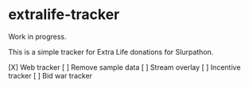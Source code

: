 # extralife-tracker

Work in progress.

This is a simple tracker for Extra Life donations for Slurpathon.

[X] Web tracker
    [ ] Remove sample data
[ ] Stream overlay
[ ] Incentive tracker
[ ] Bid war tracker